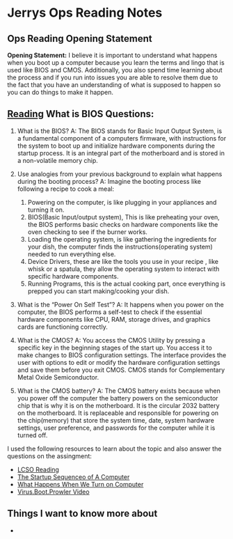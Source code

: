 # Jerrys Ops Reading Notes

## Ops Reading Opening Statement

**Opening Statement:**
I believe it is important to understand what happens when you boot up a computer because you learn the terms and lingo that is used like BIOS and CMOS. Additionally, you also spend time learning about the process and if you run into issues you are able to resolve them due to the fact that you have an understanding of what is supposed to happen so you can do things to make it happen.

## [Reading](https://github.com/jgramaho3/ops-reading-notes/blob/main/reading1.md?plain=1) What is BIOS Questions: 

1. What is the BIOS?
A: The BIOS stands for Basic Input Output System, is a fundamental component of a computers firmware, with instructions for the system to boot up and initialize hardware components during the startup process. It is an integral part of the motherboard and is stored in a non-volatile memory chip.

2. Use analogies from your previous background to explain what happens during the booting process?
A: Imagine the booting process like following a recipe to cook a meal:
   1. Powering on the computer, is like plugging in your appliances and turning it on.
   2. BIOS(Basic Input/output system), This is like preheating your oven, the BIOS performs basic checks on hardware components like the oven checking to see if the burner works.
   3. Loading the operating system, is like gathering the ingredients for your dish, the computer finds the instructions(operating system) needed to run everything else.
   4. Device Drivers, these are like the tools you use in your recipe , like whisk or a spatula, they allow the operating system to interact with specific hardware components.
   5. Running Programs, this is the actual cooking part, once everything is prepped you can start making/cooking your dish. 

3. What is the “Power On Self Test”?
A: It happens when you power on the computer, the BIOS performs a self-test to check if the essential hardware components like CPU, RAM, storage drives, and graphics cards are functioning correctly. 

4. What is the CMOS?
A: You access the CMOS Utility by pressing a specific key in the beginning stages of the start up. You access it to make changes to BIOS configuration settings. The interface provides the user with options to edit or modify the hardware configuration settings and save them before you exit CMOS. CMOS stands for Complementary Metal Oxide Semiconductor. 

5. What is the CMOS battery?
A: The CMOS battery exists because when you power off the computer the battery powers on the semiconductor chip that is why it is on the motherboard. It is the circular 2032 battery on the motherboard. It is replaceable and responsible for powering on the chip(memory) that store the system time, date, system hardware settings, user preference, and passwords for the computer while it is turned off. 

 I used the following resources to learn about the topic and also answer the questions on the assingment:
 - [LCSO Reading](https://www.learncomputerscienceonline.com/bios/)
 - [The Startup Sequenceo of A Computer](https://www.futurelearn.com/info/courses/computer-systems/0/steps/53497)
 - [What Happens When We Turn on Computer](https://www.geeksforgeeks.org/what-happens-when-we-turn-on-computer/)
 - [Virus.Boot.Prowler Video](https://www.youtube.com/watch?v=fSL4J0zhMcY)


## Things I want to know more about 
-  
